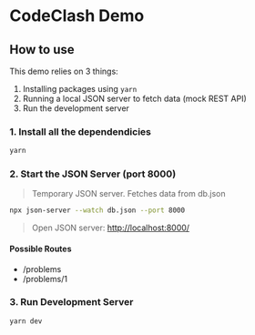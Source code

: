 # CodeClash Demo

## How to use

This demo relies on 3 things:

1. Installing packages using `yarn`
2. Running a local JSON server to fetch data (mock REST API)
3. Run the development server

### 1. Install all the dependendicies

```bash
yarn
```

### 2. Start the JSON Server (port 8000)

> Temporary JSON server. Fetches data from db.json

```bash
npx json-server --watch db.json --port 8000
```

> Open JSON server: <http://localhost:8000/>

#### Possible Routes

- /problems
- /problems/1

### 3. Run Development Server

```bash
yarn dev
```

<!-- # r3f-next-starter

This is a batteries included template for using React Three Fiber (R3F) with NextJS 🔋. Based on [create-r3f-app](https://github.com/utsuboco/create-r3f-app).

## Features

-   ♻ Easily mix DOM and 3D Canvas
-   🎨 Fragment and Vertex Shaders (with syntax highlighting)
-   🎬 [React Spring](https://github.com/pmndrs/react-spring) for animation
-   🎛 [Leva](https://github.com/pmndrs/leva) panel for debugging
-   ♿ [R3F A11y](https://github.com/pmndrs/react-three-a11y)
-   🏪 [Zustand](https://github.com/pmndrs/zustand) store
-   📁 Relative paths (`@/components/`)
-   📴 Offline mode
-   🍱 Bundle Analyzer
-   👕 ESLint and Prettier
-   ☑ Typescript

## Getting Started

1. Clone this repo: `git clone https://github.com/whoisryosuke/r3f-next-starter.git`
1. Install dependencies: `yarn`
1. Run the development server: `yarn dev`
1. See the site here 👀: http://localhost:3000/

### CodeSandbox

You can also [preview and fork on CodeSandbox](https://githubbox.com/whoisryosuke/r3f-next-starter)

### Lint and Code Formatting

If you use VSCode, Prettier should run each time you save a compatible file.

> If you don't like this, go to `.vscode\settings.json` and disable there (or you can do it via your own VSCode settings).

`yarn lint` runs ESLint and Prettier, automatically formats files and rewrites them. Make sure to stage your code before running just in case.

### Upgrading to latest

1. `yarn upgrade-interactive --latest`

> Please note that when you update a major version, you should check the dependency's documentation to see if there are any necessary changes to make to app or dependency API.

## How to use

### DOM vs R3F

When you create a new page, you don't need to wrap anything in a canvas. This automatically happens in the `_app.jsx` file.

Each page should export `<DOM />` and `<R3f />` components. DOM first, then R3F second. The components can be named anything, even be blank (like no DOM elements).

```tsx
// newPage.tsx

// DOM elements here
const DOM = () => {
	return (
		<>
			<h1>Hello world</h1>
		</>
	)
}

// Canvas/R3F components here
const R3F = () => {
	return (
		<>
			<YourR3FComponent />
			<ThreeDBox />
			<Sphere />
		</>
	)
}

export default function Page() {
	return (
		<>
			<DOM />
			<R3F r3f />
		</>
	)
}
```

### Page Titles

You can use `getStaticProps` to pass a `title` prop. This gets passed to the `<Header />` component, which adds it to the page title. The **page title** is combined with your **site title** in the `site.config.js` (e.g. `Page 1 - Website Name`).

```tsx
export async function getStaticProps() {
	return {
		props: {
			title: "Welcome!",
		},
	}
}
```

### Where is Canvas?

The `<Canvas>` is located in `src\components\layout\canvas.jsx`. You can add any components here you want to share across all scenes (like a similar camera, lighting, etc).

If you need to have a **separate canvas per page** for any reason, you can just remove it from `_app.js` and return the R3F child:

```tsx
// src\pages\_app.tsx
const AppLayout = ({ children }) => {
	const newChildren = React.Children.map(children, (child, index) =>
		// 👉 Remove the <Canvas> here (which I already did in this example)
		index % 2 === 0 ? <Dom>{child}</Dom> : <>{child}</>
	)

	return newChildren
}
```

### Importing R3F components

The rule is: you have to dynamically import any React component that uses ThreeJS/R3F components if it's the **top-level component**. Once you dynamically import that React component -- it can contain other ThreeJS/R3F component without dynamic imports.

See the `/pages/` and `/components/canvas/` for examples.

### Importing media (audio, video, etc)

1. Place media in `/public/` folder.
1. Use a relative URL to your media (`yoursite.com/video.mp4` if it's in `public/video.mp4`).

## Snippets

This project features VSCode snippets for quickly creating R3F components and patterns. You can find them and add more in `.vscode\r3f.code-snippets`.

-   `r3fc` - Create R3F mesh
-   `r3fg` - Create R3F group
-   `tsr3fc` - Create R3F mesh (with Typescript)
-   `tsr3fg` - Create R3F group (with Typescript)

## Tips

### Syntax Highlighting for Shaders

When you browse the shaders (`.frag` and `.vert`) in VSCode, you should see a popup to install a plugin for highlighting.

There's a few, but we recommend [Shader languages support for VS Code](https://marketplace.visualstudio.com/items?itemName=slevesque.shader).

## Typescript Guide

Check out [our guide on using R3F with Typescript.](./docs/typescript.md) And try using [the Typescript snippets](#snippets) for faster workflows.

## Credits

-   [NextJS ThreeJS/R3F Example](https://github.com/vercel/next.js/tree/canary/examples/with-three-js)
-   [create-r3f-app](https://github.com/utsuboco/create-r3f-app)
-   [Poimandres](https://github.com/pmndrs/) -->
